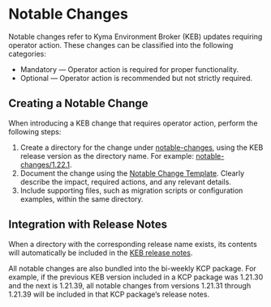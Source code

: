 # Notable Changes

Notable changes refer to Kyma Environment Broker (KEB) updates requiring operator action. These changes can be classified into the following categories:
- Mandatory — Operator action is required for proper functionality.
- Optional — Operator action is recommended but not strictly required.

## Creating a Notable Change

When introducing a KEB change that requires operator action, perform the following steps:
1. Create a directory for the change under [notable-changes](../notable-changes), using the KEB release version as the directory name.
   For example: [notable-changes/1.22.1](../notable-changes/1.22.1).
2. Document the change using the [Notable Change Template](../assets/notable-change-template.md).
    Clearly describe the impact, required actions, and any relevant details.
3. Include supporting files, such as migration scripts or configuration examples, within the same directory.

## Integration with Release Notes

When a directory with the corresponding release name exists, its contents will automatically be included in the [KEB release notes](https://github.com/kyma-project/kyma-environment-broker/releases).

All notable changes are also bundled into the bi-weekly KCP package.
For example, if the previous KEB version included in a KCP package was 1.21.30 and the next is 1.21.39, all notable changes from versions 1.21.31 through 1.21.39 will be included in that KCP package’s release notes.
